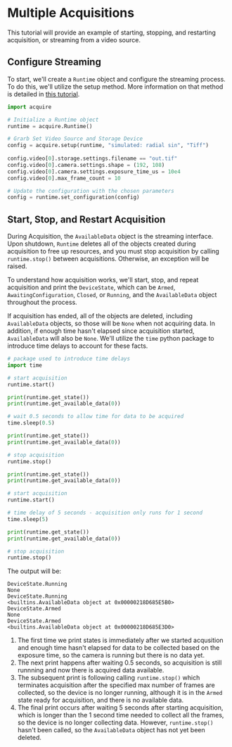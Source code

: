 # Multiple Acquisitions

This tutorial will provide an example of starting, stopping, and restarting acquisition, or streaming from a video source. 

## Configure Streaming

To start, we'll create a `Runtime` object and configure the streaming process. To do this, we'll utilize the setup method. More information on that method is detailed in [this tutorial](https://acquire-project.github.io/acquire-docs/tutorials/setup).

```python
import acquire

# Initialize a Runtime object
runtime = acquire.Runtime()

# Grarb Set Video Source and Storage Device
config = acquire.setup(runtime, "simulated: radial sin", "Tiff")
    
config.video[0].storage.settings.filename == "out.tif"
config.video[0].camera.settings.shape = (192, 108)
config.video[0].camera.settings.exposure_time_us = 10e4
config.video[0].max_frame_count = 10

# Update the configuration with the chosen parameters 
config = runtime.set_configuration(config) 
```

## Start, Stop, and Restart Acquisition

During Acquisition, the `AvailableData` object is the streaming interface. Upon shutdown, `Runtime` deletes all of the objects created during acquisition to free up resources, and you must stop acquisition by calling `runtime.stop()` between acquisitions. Otherwise, an exception will be raised.

To understand how acquisition works, we'll start, stop, and repeat acquisition and print the `DeviceState`, which can be `Armed`, `AwaitingConfiguration`, `Closed`, or `Running`, and the `AvailableData` object throughout the process.

If acquisition has ended, all of the objects are deleted, including `AvailableData` objects, so those will be `None` when not acquiring data. In addition, if enough time hasn't elapsed since acquisition started, `AvailableData` will also be `None`. We'll utilize the `time` python package to introduce time delays to account for these facts. 

```python
# package used to introduce time delays
import time

# start acquisition
runtime.start()

print(runtime.get_state())
print(runtime.get_available_data(0))

# wait 0.5 seconds to allow time for data to be acquired
time.sleep(0.5)

print(runtime.get_state())
print(runtime.get_available_data(0))

# stop acquisition
runtime.stop()

print(runtime.get_state())
print(runtime.get_available_data(0))

# start acquisition
runtime.start()

# time delay of 5 seconds - acquisition only runs for 1 second
time.sleep(5)

print(runtime.get_state())
print(runtime.get_available_data(0))

# stop acquisition
runtime.stop()
```

The output will be:

```
DeviceState.Running
None
DeviceState.Running
<builtins.AvailableData object at 0x00000218D685E5B0>
DeviceState.Armed
None
DeviceState.Armed
<builtins.AvailableData object at 0x00000218D685E3D0>
```
1. The first time we print states is immediately after we started acqusition and enough time hasn't elapsed for data to be collected based on the exposure time, so the camera is running but there is no data yet.
2. The next print happens after waiting 0.5 seconds, so acquisition is still runnning and now there is acquired data available.
3. The subsequent print is following calling `runtime.stop()` which terminates acquisition after the specified max number of frames are collected, so the device is no longer running, although it is in the `Armed` state ready for acquisition, and there is no available data.
4. The final print occurs after waiting 5 seconds after starting acquisition, which is longer than the 1 second time needed to collect all the frames, so the device is no longer collecting data. However, `runtime.stop()` hasn't been called, so the `AvailableData` object has not yet been deleted.
